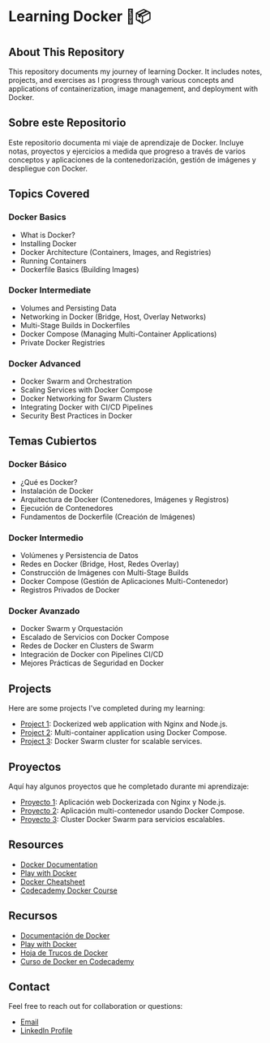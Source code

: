 # Learning Docker 🐳📦

## About This Repository

This repository documents my journey of learning Docker. It includes notes, projects, and exercises as I progress through various concepts and applications of containerization, image management, and deployment with Docker.

## Sobre este Repositorio

Este repositorio documenta mi viaje de aprendizaje de Docker. Incluye notas, proyectos y ejercicios a medida que progreso a través de varios conceptos y aplicaciones de la contenedorización, gestión de imágenes y despliegue con Docker.

## Topics Covered

### Docker Basics
- What is Docker?
- Installing Docker
- Docker Architecture (Containers, Images, and Registries)
- Running Containers
- Dockerfile Basics (Building Images)

### Docker Intermediate
- Volumes and Persisting Data
- Networking in Docker (Bridge, Host, Overlay Networks)
- Multi-Stage Builds in Dockerfiles
- Docker Compose (Managing Multi-Container Applications)
- Private Docker Registries

### Docker Advanced
- Docker Swarm and Orchestration
- Scaling Services with Docker Compose
- Docker Networking for Swarm Clusters
- Integrating Docker with CI/CD Pipelines
- Security Best Practices in Docker

## Temas Cubiertos

### Docker Básico
- ¿Qué es Docker?
- Instalación de Docker
- Arquitectura de Docker (Contenedores, Imágenes y Registros)
- Ejecución de Contenedores
- Fundamentos de Dockerfile (Creación de Imágenes)

### Docker Intermedio
- Volúmenes y Persistencia de Datos
- Redes en Docker (Bridge, Host, Redes Overlay)
- Construcción de Imágenes con Multi-Stage Builds
- Docker Compose (Gestión de Aplicaciones Multi-Contenedor)
- Registros Privados de Docker

### Docker Avanzado
- Docker Swarm y Orquestación
- Escalado de Servicios con Docker Compose
- Redes de Docker en Clusters de Swarm
- Integración de Docker con Pipelines CI/CD
- Mejores Prácticas de Seguridad en Docker

## Projects

Here are some projects I've completed during my learning:
- [Project 1](link-to-your-project): Dockerized web application with Nginx and Node.js.
- [Project 2](link-to-your-project): Multi-container application using Docker Compose.
- [Project 3](link-to-your-project): Docker Swarm cluster for scalable services.

## Proyectos

Aquí hay algunos proyectos que he completado durante mi aprendizaje:
- [Proyecto 1](link-to-your-project): Aplicación web Dockerizada con Nginx y Node.js.
- [Proyecto 2](link-to-your-project): Aplicación multi-contenedor usando Docker Compose.
- [Proyecto 3](link-to-your-project): Cluster Docker Swarm para servicios escalables.

## Resources

- [Docker Documentation](https://docs.docker.com/)
- [Play with Docker](https://labs.play-with-docker.com/)
- [Docker Cheatsheet](https://dockerlabs.collabnix.com/docker/cheatsheet/)
- [Codecademy Docker Course](https://www.codecademy.com/learn/learn-docker)

## Recursos

- [Documentación de Docker](https://docs.docker.com/)
- [Play with Docker](https://labs.play-with-docker.com/)
- [Hoja de Trucos de Docker](https://dockerlabs.collabnix.com/docker/cheatsheet/)
- [Curso de Docker en Codecademy](https://www.codecademy.com/learn/learn-docker)

## Contact

Feel free to reach out for collaboration or questions:
- [Email](mailto:wilmercaperahernande@gmail.com)
- [LinkedIn Profile](https://www.linkedin.com/in/wilmer-andres-capera-hernandez-b9594a272/)

